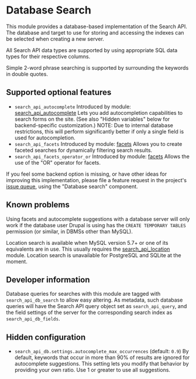 # Database Search

This module provides a database-based implementation of the Search API. The
database and target to use for storing and accessing the indexes can be selected
when creating a new server.

All Search API data types are supported by using appropriate SQL data types for
their respective columns.

Simple 2-word phrase searching is supported by surrounding the keywords in
double quotes.

## Supported optional features

- `search_api_autocomplete`
  Introduced by module: [search_api_autocomplete]
  Lets you add autocompletion capabilities to search forms on the site. (See
  also "Hidden variables" below for backend-specific customization.)
  NOTE: Due to internal database restrictions, this will perform significantly
  better if only a single field is used for autocompletion.
- `search_api_facets`
  Introduced by module: [facets]
  Allows you to create faceted searches for dynamically filtering search
  results.
- `search_api_facets_operator_or`
  Introduced by module: [facets]
  Allows the use of the "OR" operator for facets.

[search_api_autocomplete]: https://www.drupal.org/project/search_api_autocomplete
[facets]: https://www.drupal.org/project/facets

If you feel some backend option is missing, or have other ideas for improving
this implementation, please file a feature request in the project's [issue queue], using the "Database search" component.

[issue queue]: https://www.drupal.org/project/issues/search_api

## Known problems

Using facets and autocomplete suggestions with a database server will only work
if the database user Drupal is using has the `CREATE TEMPORARY TABLES`
permission (or similar, in DBMSs other than MySQL).

Location search is available when MySQL version 5.7+ or one of its equivalents
are in use. This usually requires the [search_api_location] module. Location
search is unavailable for PostgreSQL and SQLite at the moment.

[search_api_location]: https://www.drupal.org/project/search_api_location

## Developer information

Database queries for searches with this module are tagged with
`search_api_db_search` to allow easy altering. As metadata, such database
queries will have the Search API query object set as `search_api_query`, and the
field settings of the server for the corresponding search index as
`search_api_db_fields`.

## Hidden configuration

- `search_api_db.settings.autocomplete_max_occurrences` (default: `0.9`)
  By default, keywords that occur in more than 90% of results are ignored for
  autocomplete suggestions. This setting lets you modify that behavior by
  providing your own ratio. Use 1 or greater to use all suggestions.
